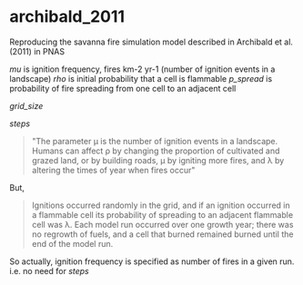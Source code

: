 # archibald_2011
Reproducing the savanna fire simulation model described in Archibald et al. (2011) in PNAS

_mu_ is ignition frequency, fires km-2 yr-1  (number of ignition events in a landscape)
_rho_ is initial probability that a cell is flammable
*p_spread* is probability of fire spreading from one cell to an adjacent cell

*grid_size*

*steps*


> "The parameter μ is the number of ignition events in a landscape. Humans can affect ρ by changing the proportion of cultivated and grazed land, or by building roads, μ by igniting more fires, and λ by altering the times of year when fires occur"

But,

> Ignitions occurred randomly in the grid, and if an ignition occurred in a flammable cell its probability of spreading to an adjacent flammable cell was λ. Each model run occurred over one growth year; there was no regrowth of fuels, and a cell that burned remained burned until the end of the model run. 

So actually, ignition frequency is specified as number of fires in a given run. i.e. no need for *steps*



